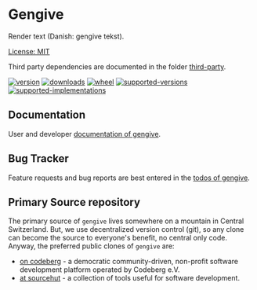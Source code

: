# Gengive

Render text (Danish: gengive tekst).

[License: MIT](https://git.sr.ht/~sthagen/gengive/tree/default/item/LICENSE)

Third party dependencies are documented in the folder [third-party](third-party/README.md).

[![version](https://img.shields.io/pypi/v/gengive.svg?style=flat)](https://pypi.python.org/pypi/gengive/)
[![downloads](https://pepy.tech/badge/gengive/month)](https://pepy.tech/project/gengive)
[![wheel](https://img.shields.io/pypi/wheel/gengive.svg?style=flat)](https://pypi.python.org/pypi/gengive/)
[![supported-versions](https://img.shields.io/pypi/pyversions/gengive.svg?style=flat)](https://pypi.python.org/pypi/gengive/)
[![supported-implementations](https://img.shields.io/pypi/implementation/gengive.svg?style=flat)](https://pypi.python.org/pypi/gengive/)

## Documentation

User and developer [documentation of gengive](https://codes.dilettant.life/docs/gengive).

## Bug Tracker

Feature requests and bug reports are best entered in the [todos of gengive](https://todo.sr.ht/~sthagen/gengive).

## Primary Source repository

The primary source of `gengive` lives somewhere on a mountain in Central Switzerland.
But, we use decentralized version control (git), so any clone can become the source to everyone's benefit, no central only code.
Anyway, the preferred public clones of `gengive` are:

* [on codeberg](https://codeberg.org/sthagen/gengive) - a democratic community-driven, non-profit software development platform operated by Codeberg e.V.
* [at sourcehut](https://git.sr.ht/~sthagen/gengive) - a collection of tools useful for software development.

